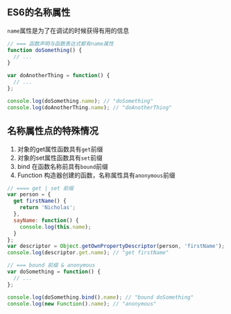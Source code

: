 
## ES6的名称属性
`name`属性是为了在调试的时候获得有用的信息
```js
// === 函数声明与函数表达式都有name属性
function doSomething() {
  // ...
}

var doAnotherThing = function() {
  // ...
};

console.log(doSomething.name); // "doSomething"
console.log(doAnotherThing.name); // "doAnotherThing"
```

## 名称属性点的特殊情况
1. 对象的get属性函数具有`get`前缀
2. 对象的set属性函数具有`set`前缀
3. bind 在函数名称前具有`bound`前缀
4. Function 构造器创建的函数，名称属性具有`anonymous`前缀
```js
// ==== get | set 前缀
var person = {
  get firstName() {
    return 'Nicholas';
  },
  sayName: function() {
    console.log(this.name);
  }
};
var descriptor = Object.getOwnPropertyDescriptor(person, 'firstName');
console.log(descriptor.get.name); // "get firstName"

// === bound 前缀 & anonymous
var doSomething = function() {
  // ...
};

console.log(doSomething.bind().name); // "bound doSomething"
console.log(new Function().name); // "anonymous"
```
